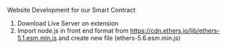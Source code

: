 Website Development for our Smart Contract

1. Download Live Server on extension
2. Import node.js in front end format from https://cdn.ethers.io/lib/ethers-5.1.esm.min.js and create new file (ethers-5.6.esm.min.js)
